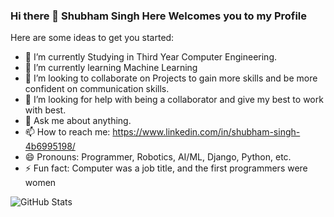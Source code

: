 ### Hi there 👋 Shubham Singh Here Welcomes you to my Profile

<!--
**ShubhamSingh46/ShubhamSingh46** is a ✨ _special_ ✨ repository because its `README.md` (this file) appears on your GitHub profile.
-->
Here are some ideas to get you started:

- 🔭 I’m currently Studying in Third Year Computer Engineering.
- 🌱 I’m currently learning Machine Learning
- 👯 I’m looking to collaborate on Projects to gain more skills and be more confident on communication skills.
- 🤔 I’m looking for help with being a collaborator and give my best to work with best.
- 💬 Ask me about anything.
- 📫 How to reach me: https://www.linkedin.com/in/shubham-singh-4b6995198/
- 😄 Pronouns: Programmer, Robotics, AI/ML, Django, Python, etc.
- ⚡ Fun fact: Computer was a job title, and the first programmers were women

![GitHub Stats](https://github-readme-stats.vercel.app/api?username=ShubhamSingh46&theme=merko)
